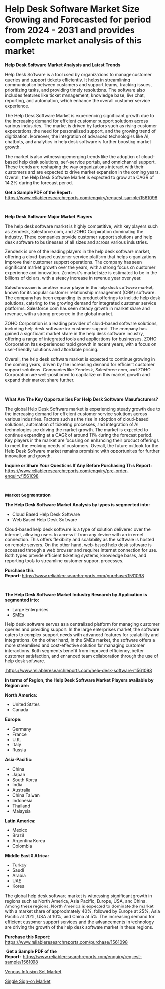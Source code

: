 <p><h1>Help Desk Software Market Size Growing and Forecasted for period from 2024 - 2031 and provides complete market analysis of this market</h1></p><p><strong>Help Desk Software Market Analysis and Latest Trends</strong></p>
<p><p>Help Desk Software is a tool used by organizations to manage customer queries and support tickets efficiently. It helps in streamlining communication between customers and support teams, tracking issues, prioritizing tasks, and providing timely resolutions. The software also includes features like ticket management, knowledge base, live chat, reporting, and automation, which enhance the overall customer service experience.</p><p>The Help Desk Software Market is experiencing significant growth due to the increasing demand for efficient customer support solutions across various industries. The market is driven by factors such as rising customer expectations, the need for personalized support, and the growing trend of digitization. Moreover, the integration of advanced technologies like AI, chatbots, and analytics in help desk software is further boosting market growth.</p><p>The market is also witnessing emerging trends like the adoption of cloud-based help desk solutions, self-service portals, and omnichannel support. These trends are reshaping the way organizations interact with their customers and are expected to drive market expansion in the coming years. Overall, the Help Desk Software Market is expected to grow at a CAGR of 14.2% during the forecast period.</p></p>
<p><strong>Get a Sample PDF of the Report:&nbsp;</strong> <a href="https://www.reliableresearchreports.com/enquiry/request-sample/1561098">https://www.reliableresearchreports.com/enquiry/request-sample/1561098</a></p>
<p>&nbsp;</p>
<p><strong>Help Desk Software Major Market Players</strong></p>
<p><p>The help desk software market is highly competitive, with key players such as Zendesk, Salesforce.com, and ZOHO Corporation dominating the industry. These companies provide customer support solutions and help desk software to businesses of all sizes and across various industries.</p><p>Zendesk is one of the leading players in the help desk software market, offering a cloud-based customer service platform that helps organizations improve their customer support operations. The company has seen significant market growth over the years, with a strong focus on customer experience and innovation. Zendesk's market size is estimated to be in the billions of dollars, with a steady increase in revenue year over year.</p><p>Salesforce.com is another major player in the help desk software market, known for its popular customer relationship management (CRM) software. The company has been expanding its product offerings to include help desk solutions, catering to the growing demand for integrated customer service platforms. Salesforce.com has seen steady growth in market share and revenue, with a strong presence in the global market.</p><p>ZOHO Corporation is a leading provider of cloud-based software solutions, including help desk software for customer support. The company has gained a significant market share in the help desk software industry, offering a range of integrated tools and applications for businesses. ZOHO Corporation has experienced rapid growth in recent years, with a focus on user-friendly solutions and affordable pricing.</p><p>Overall, the help desk software market is expected to continue growing in the coming years, driven by the increasing demand for efficient customer support solutions. Companies like Zendesk, Salesforce.com, and ZOHO Corporation are well-positioned to capitalize on this market growth and expand their market share further.</p></p>
<p>&nbsp;</p>
<p><strong>What Are The Key Opportunities For Help Desk Software Manufacturers?</strong></p>
<p><p>The global Help Desk Software market is experiencing steady growth due to the increasing demand for efficient customer service solutions across various industries. Factors such as the rise in adoption of cloud-based solutions, automation of ticketing processes, and integration of AI technologies are driving the market growth. The market is expected to continue expanding at a CAGR of around 11% during the forecast period. Key players in the market are focusing on enhancing their product offerings to meet the evolving needs of customers. Overall, the future outlook for the Help Desk Software market remains promising with opportunities for further innovation and growth.</p></p>
<p><strong>Inquire or Share Your Questions If Any Before Purchasing This Report:</strong> <a href="https://www.reliableresearchreports.com/enquiry/pre-order-enquiry/1561098">https://www.reliableresearchreports.com/enquiry/pre-order-enquiry/1561098</a></p>
<p>&nbsp;</p>
<p><strong>Market Segmentation</strong></p>
<p><strong>The Help Desk Software Market Analysis by types is segmented into:</strong></p>
<p><ul><li>Cloud Based Help Desk Software</li><li>Web Based Help Desk Software</li></ul></p>
<p><p>Cloud-based help desk software is a type of solution delivered over the internet, allowing users to access it from any device with an internet connection. This offers flexibility and scalability as the software is hosted on remote servers. On the other hand, web-based help desk software is accessed through a web browser and requires internet connection for use. Both types provide efficient ticketing systems, knowledge bases, and reporting tools to streamline customer support processes.</p></p>
<p><strong>Purchase this Report:&nbsp;</strong><a href="https://www.reliableresearchreports.com/purchase/1561098">https://www.reliableresearchreports.com/purchase/1561098</a></p>
<p>&nbsp;</p>
<p><strong>The Help Desk Software Market Industry Research by Application is segmented into:</strong></p>
<p><ul><li>Large Enterprises</li><li>SMEs</li></ul></p>
<p><p>Help desk software serves as a centralized platform for managing customer queries and providing support. In the large enterprises market, the software caters to complex support needs with advanced features for scalability and integrations. On the other hand, in the SMEs market, the software offers a more streamlined and cost-effective solution for managing customer interactions. Both segments benefit from improved efficiency, better customer satisfaction, and enhanced team collaboration through the use of help desk software.</p></p>
<p><a href="https://www.reliableresearchreports.com/help-desk-software-r1561098">&nbsp;https://www.reliableresearchreports.com/help-desk-software-r1561098</a></p>
<p><strong>In terms of Region, the Help Desk Software Market Players available by Region are:</strong></p>
<p>
    <p> <strong> North America: </strong>
        <ul>
            <li>United States</li>
            <li>Canada</li>
        </ul>
        </p> 
    <p> <strong> Europe: </strong>
        <ul>
            <li>Germany</li>
            <li>France</li>
            <li>U.K.</li>
            <li>Italy</li>
            <li>Russia</li>
        </ul>
        </p> 
    <p> <strong> Asia-Pacific: </strong>
        <ul>
            <li>China</li>
            <li>Japan</li>
            <li>South Korea</li>
            <li>India</li>
            <li>Australia</li>
            <li>China Taiwan</li>
            <li>Indonesia</li>
            <li>Thailand</li>
            <li>Malaysia</li>
        </ul>
        </p> 
    <p> <strong> Latin America: </strong>
        <ul>
            <li>Mexico</li>
            <li>Brazil</li>
            <li>Argentina Korea</li>
            <li>Colombia</li>
        </ul>
        </p> 
    <p> <strong> Middle East & Africa: </strong>
        <ul>
            <li>Turkey</li>
            <li>Saudi</li>
            <li>Arabia</li>
            <li>UAE</li>
            <li>Korea</li>
        </ul>
    </p>
    </p>
<p><p>The global help desk software market is witnessing significant growth in regions such as North America, Asia Pacific, Europe, USA, and China. Among these regions, North America is expected to dominate the market with a market share of approximately 40%, followed by Europe at 25%, Asia Pacific at 20%, USA at 10%, and China at 5%. The increasing demand for efficient customer support services and the advancements in technology are driving the growth of the help desk software market in these regions.</p></p>
<p><strong>Purchase this Report: </strong><a href="https://www.reliableresearchreports.com/purchase/1561098">https://www.reliableresearchreports.com/purchase/1561098</a></p>
<p>&nbsp;<strong>Get a Sample PDF of the Report:&nbsp;&nbsp;</strong><a href="https://www.reliableresearchreports.com/enquiry/request-sample/1561098">https://www.reliableresearchreports.com/enquiry/request-sample/1561098</a></p>
<p><strong></strong></p>
<p><p><a href="https://view.publitas.com/reportprime-1/venous-infusion-set-market-trends-and-market-analysis-forecasted-for-period-2024-2031/">Venous Infusion Set Market</a></p><p><a href="https://github.com/AdrianaPaucek2023/Market-Research-Report-List-1/blob/main/single-sign-on-market.md">Single Sign-on Market</a></p></p>